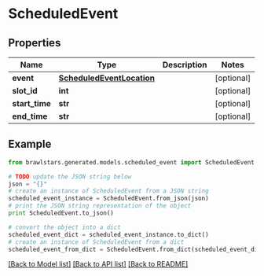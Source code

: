 # ScheduledEvent


## Properties
Name | Type | Description | Notes
------------ | ------------- | ------------- | -------------
**event** | [**ScheduledEventLocation**](ScheduledEventLocation.md) |  | [optional] 
**slot_id** | **int** |  | [optional] 
**start_time** | **str** |  | [optional] 
**end_time** | **str** |  | [optional] 

## Example

```python
from brawlstars.generated.models.scheduled_event import ScheduledEvent

# TODO update the JSON string below
json = "{}"
# create an instance of ScheduledEvent from a JSON string
scheduled_event_instance = ScheduledEvent.from_json(json)
# print the JSON string representation of the object
print ScheduledEvent.to_json()

# convert the object into a dict
scheduled_event_dict = scheduled_event_instance.to_dict()
# create an instance of ScheduledEvent from a dict
scheduled_event_from_dict = ScheduledEvent.from_dict(scheduled_event_dict)
```
[[Back to Model list]](../README.md#documentation-for-models) [[Back to API list]](../README.md#documentation-for-api-endpoints) [[Back to README]](../README.md)


